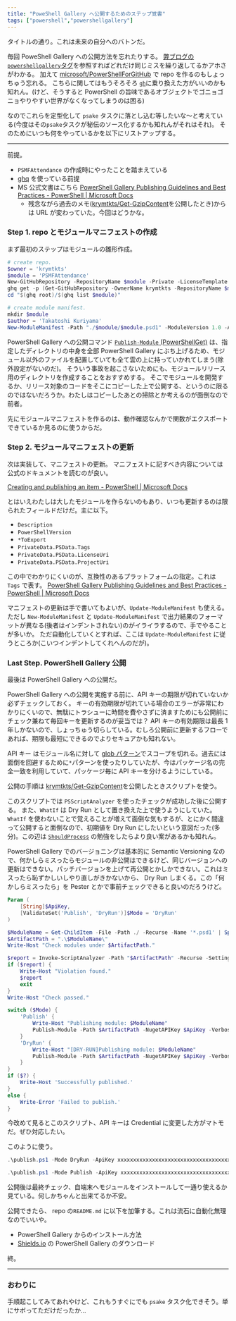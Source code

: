 ```yaml
---
title: "PoweShell Gallery へ公開するためのステップ覚書"
tags: ["powershell","powershellgallery"]
---
```


タイトルの通り。これは未来の自分へのバトンだ。

毎回 PoweShell Gallery への公開方法を忘れたりする。 [弊ブログの`powershellgallery`タグ](/tags/powershellgallery.html)を参照すればどれだけ同じミスを繰り返してるかアホさがわかる。
加えて [microsoft/PowerShellForGitHub](https://github.com/microsoft/PowerShellForGitHub) で repo を作るのもしょっちゅう忘れる。
こちらに関してはもうそろそろ [`gh`](https://github.com/cli/cli)に乗り換えた方がいいのかも知れん。(けど、そうすると PowerShell の旨味であるオブジェクトでゴニョゴニョやりやすい世界がなくなってしまうのは困る)

なのでこれらを定型化して `psake` タスクに落とし込む等したいな～と考えている(今度はその`psake`タスクが秘伝のソース化するかも知れんがそれはそれ)。
そのためにいつも何をやっているかを以下にリストアップする。

---

前提。

- `PSMFAttendance` の作成時にやったことを踏まえている
- [ghq](https://github.com/x-motemen/ghq) を使っている前提
- MS 公式文書はこちら [PowerShell Gallery Publishing Guidelines and Best Practices - PowerShell | Microsoft Docs](https://docs.microsoft.com/en-us/powershell/scripting/gallery/concepts/publishing-guidelines?view=powershell-7.2)
  - 残念ながら過去のメモ([krymtkts/Get-GzipContent](https://github.com/krymtkts/Get-GzipContent)を公開したとき)からは URL が変わっていた。今回はどうかな。

### Step 1. repo とモジュールマニフェストの作成

まず最初のステップはモジュールの雛形作成。

```powershell
# create repo.
$owner = 'krymtkts'
$module = 'PSMFAttendance'
New-GitHubRepository -RepositoryName $module -Private -LicenseTemplate MIT
ghq get -p (Get-GitHubRepository -OwnerName krymtkts -RepositoryName $module | Select-Object -ExpandProperty ssh_url)
cd "$(ghq root)/$(ghq list $module)"

# create module manifest.
mkdir $module
$author = 'Takatoshi Kuriyama'
New-ModuleManifest -Path "./$module/$module.psd1" -ModuleVersion 1.0 -Author $author -Copyright "(c) $((get-date).Year) $author. All rights reserved."
```

PowerShell Gallery への公開コマンド [`Publish-Module` (PowerShellGet)](https://docs.microsoft.com/en-us/powershell/module/powershellget/publish-module?view=powershell-7.2) は、指定したディレクトリの中身を全部 PowerShell Gallery にぶち上げるため、モジュール以外のファイルを配置していても全て雲の上に持っていかれてしまう(除外設定がないのだ)。
そういう事故を起こさないためにも、モジュールリリース用のディレクトリを作成することをおすすめする。
そこでモジュールを開発するか、リリース対象のコードをそこにコピーした上で公開する、というのに限るのではないだろうか。わたしはコピーしたあとの掃除とか考えるのが面倒なので前者。

先にモジュールマニフェストを作るのは、動作確認なんかで関数がエクスポートできているか見るのに使うからだ。

### Step 2. モジュールマニフェストの更新

次は実装して、マニフェストの更新。
マニフェストに記すべき内容については公式のドキュメントを読むのが良い。

[Creating and publishing an item - PowerShell | Microsoft Docs](https://docs.microsoft.com/en-us/powershell/scripting/gallery/how-to/publishing-packages/publishing-a-package?view=powershell-7.2#required-metadata-for-items-published-to-the-powershell-gallery)

とはいえわたしは大したモジュールを作らないのもあり、いつも更新するのは限られたフィールドだけだ。主に以下。

- `Description`
- `PowerShellVersion`
- `*ToExport`
- `PrivateData.PSData.Tags`
- `PrivateData.PSData.LicenseUri`
- `PrivateData.PSData.ProjectUri`

この中でわかりにくいのが、互換性のあるプラットフォームの指定。これは `Tags` で表す。
[PowerShell Gallery Publishing Guidelines and Best Practices - PowerShell | Microsoft Docs](https://docs.microsoft.com/en-us/powershell/scripting/gallery/concepts/publishing-guidelines?view=powershell-7.2#tag-your-package-with-the-compatible-pseditions-and-platforms)

マニフェストの更新は手で書いてもよいが、`Update-ModuleManifest` も使える。
ただし `New-ModuleManifest` と `Update-ModuleManifest` で出力結果のフォーマットが異なる(後者はインデントされない)のがイライラするので、手でやることが多いか。
ただ自動化していくとすれば、ここは `Update-ModuleManifest` に従うところか(こいつインデントしてくれへんのだが)。

### Last Step. PowerShell Gallery 公開

最後は PowerShell Gallery への公開だ。

PowerShell Gallery への公開を実施する前に、API キーの期限が切れていないか必ずチェックしておく。
キーの有効期限が切れている場合のエラーが非常にわかりにくいので、無駄にトラシューに時間を費やさずに済ますためにも公開前にチェック兼ねて毎回キーを更新するのが妥当では？
API キーの有効期限は最長 1 年しかないので、しょっちゅう切らしている。むしろ公開前に更新するフローであれば、期限も最短にできるのでよりセキュアかも知れない。

API キー はモジュール名に対して [glob パターン](<https://en.wikipedia.org/wiki/Glob_(programming)>)でスコープを切れる。過去には面倒を回避するために`*`パターンを使ったりしていたが、今はパッケージ名の完全一致を利用していて、パッケージ毎に API キーを分けるようにしている。

公開の手順は [krymtkts/Get-GzipContent](https://github.com/krymtkts/Get-GzipContent)を公開したときスクリプトを使う。

このスクリプトでは `PSScriptAnalyzer` を使ったチェックが成功した後に公開する。
また、`WhatIf` は Dry Run として置き換えた上で使うようにしていた。
`WhatIf` を使わないことで覚えることが増えて面倒な気もするが、とにかく間違って公開すると面倒なので、初期値を Dry Run にしたいという意図だった(多分)。この辺は [`ShouldProcess`](https://docs.microsoft.com/en-us/powershell/scripting/learn/deep-dives/everything-about-shouldprocess?view=powershell-7.2) の勉強をしたらより良い案があるかも知れん。

PowerShell Gallery でのバージョニングは基本的に Semantic Versioning なので、何かしらミスったらモジュールの非公開はできるけど、同じバージョンへの更新はできない。パッチバージョンを上げて再公開とかしかできない。これはミスったら恥ずかしいしやり直しがきかないから、 Dry Run しまくる。この「何かしらミスったら」を Pester とかで事前チェックできると良いのだろうけど。

```powershell
Param (
    [String]$ApiKey,
    [ValidateSet('Publish', 'DryRun')]$Mode = 'DryRun'
)

$ModuleName = Get-ChildItem -File -Path ./ -Recurse -Name '*.psd1' | Split-Path -Parent
$ArtifactPath = ".\$ModuleName\"
Write-Host "Check modules under $ArtifactPath."

$report = Invoke-ScriptAnalyzer -Path "$ArtifactPath" -Recurse -Settings PSGallery
if ($report) {
    Write-Host "Violation found."
    $report
    exit
}
Write-Host "Check passed."

switch ($Mode) {
    'Publish' {
        Write-Host "Publishing module: $ModuleName"
        Publish-Module -Path $ArtifactPath -NugetAPIKey $ApiKey -Verbose
    }
    'DryRun' {
        Write-Host "[DRY-RUN]Publishing module: $ModuleName"
        Publish-Module -Path $ArtifactPath -NugetAPIKey $ApiKey -Verbose -WhatIf
    }
}
if ($?) {
    Write-Host 'Successfully published.'
}
else {
    Write-Error 'Failed to publish.'
}
```

今改めて見るとこのスクリプト、API キーは Credential に変更した方がマトモだ。ぜひ対応したい。

このように使う。

```powershell
.\publish.ps1 -Mode DryRun -ApiKey xxxxxxxxxxxxxxxxxxxxxxxxxxxxxxxxxxxxxxxxxxxxxx

.\publish.ps1 -Mode Publish -ApiKey xxxxxxxxxxxxxxxxxxxxxxxxxxxxxxxxxxxxxxxxxxxxxx
```

公開後は最終チェック、自端末へモジュールをインストールして一通り使えるか見ている。何しかちゃんと出来てるか不安。

公開できたら、 repo の`README.md` に以下を加筆する。これは流石に自動化無理なのでいいや。

- PowerShell Gallery からのインストール方法
- [Shields.io](https://shields.io/category/downloads) の PowerShell Gallery のダウンロード

終。

---

### おわりに

手順起こしてみてあれやけど、これもうすぐにでも `psake` タスク化できそう。単にサボってただけだったか...

